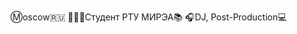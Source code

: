 Ⓜ️oscow🇷🇺
👨🏻‍🎓Студент РТУ МИРЭА📚
🎧DJ, Post-Production💻

<!---
J3ckJ/J3ckJ is a ✨ special ✨ repository because its `README.md` (this file) appears on your GitHub profile.
You can click the Preview link to take a look at your changes.
--->

